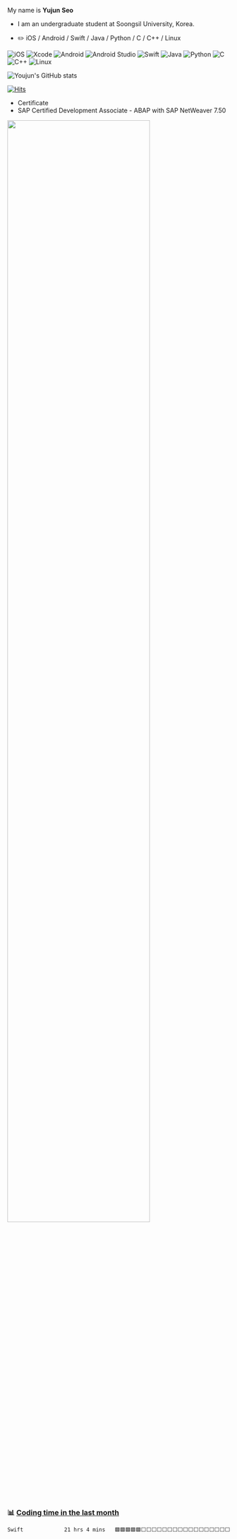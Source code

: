 My name is **Yujun** **Seo**
- I am an undergraduate student at Soongsil University, Korea.
    
-   :pencil2: iOS / Android / Swift / Java / Python / C / C++ / Linux
  
  ![iOS](https://img.shields.io/badge/iOS-000000?style=for-the-badge&logo=ios&logoColor=white)
  ![Xcode](https://img.shields.io/badge/Xcode-007ACC?style=for-the-badge&logo=Xcode&logoColor=white)
![Android](https://img.shields.io/badge/Android-3DDC84?style=for-the-badge&logo=android&logoColor=white)
  ![Android Studio](https://img.shields.io/badge/Android%20Studio-3DDC84.svg?style=for-the-badge&logo=android-studio&logoColor=white)
![Swift](https://img.shields.io/badge/swift-F54A2A?style=for-the-badge&logo=swift&logoColor=white)
![Java](https://img.shields.io/badge/java-%23ED8B00.svg?style=for-the-badge&logo=openjdk&logoColor=white)
![Python](https://img.shields.io/badge/python-3670A0?style=for-the-badge&logo=python&logoColor=ffdd54)
 ![C](https://img.shields.io/badge/c-%2300599C.svg?style=for-the-badge&logo=c&logoColor=white)
![C++](https://img.shields.io/badge/c++-%2300599C.svg?style=for-the-badge&logo=c%2B%2B&logoColor=white)
![Linux](https://img.shields.io/badge/Linux-FCC624?style=for-the-badge&logo=linux&logoColor=black)


![Youjun's GitHub stats](https://github-readme-stats.vercel.app/api?username=SEO-YJ&theme=dark&show_icons=true)

[![Hits](https://hits.seeyoufarm.com/api/count/incr/badge.svg?url=https%3A%2F%2Fgithub.com%2FSEO-YJ%2Fhit-counter&count_bg=%2379C83D&title_bg=%23555555&icon=&icon_color=%23E7E7E7&title=hits&edge_flat=false)](https://hits.seeyoufarm.com)

- Certificate
- SAP Certified Development Associate - ABAP with SAP NetWeaver 7.50
<img width="80%" src="[https://user-images.githubusercontent.com/16822641/109461495-913fc480-7aa5-11eb-9d0e-aff762669f98.gif](https://www.credly.com/badges/8e5d4c91-bf2c-4c1f-9447-c3189f10b39d/public_url)"/>







### :bar_chart: [Coding time in the last month](https://github.com/muety/wakapi)

<!--START_SECTION:waka-->

```txt
Swift             21 hrs 4 mins   🟩🟩🟩🟩🟩⬜⬜⬜⬜⬜⬜⬜⬜⬜⬜⬜⬜⬜⬜⬜⬜⬜⬜⬜⬜   20.21 %
```

<!--END_SECTION:waka-->
